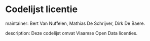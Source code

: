 # Codelijst licentie

maintainer: Bert Van Nuffelen, Mathias De Schrijver, Dirk De Baere.

description: Deze codelijst omvat Vlaamse Open Data licenties.
